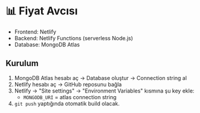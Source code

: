 # 📊 Fiyat Avcısı

- Frontend: Netlify
- Backend: Netlify Functions (serverless Node.js)
- Database: MongoDB Atlas

## Kurulum

1. MongoDB Atlas hesabı aç → Database oluştur → Connection string al
2. Netlify hesabı aç → GitHub reposunu bağla
3. Netlify → "Site settings" → "Environment Variables" kısmına şu key ekle:
   - `MONGODB_URI` = atlas connection string
4. `git push` yaptığında otomatik build olacak.
